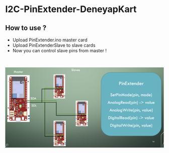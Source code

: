 # I2C-PinExtender-DeneyapKart
## How to use ?
- Upload PinExtender.ino master card
- Upload PinExtenderSlave to slave cards
- Now you can control slave pins from master !

<br>

![image](https://github.com/Ahmetf1/I2C-PinExtender-DeneyapKart/blob/main/image.png?raw=true)
